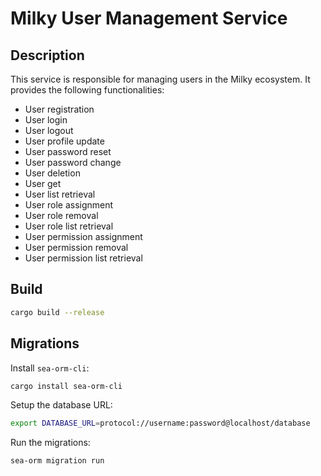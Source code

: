 # Milky User Management Service

## Description

This service is responsible for managing users in the Milky ecosystem. It provides the following functionalities:

- User registration
- User login
- User logout
- User profile update
- User password reset
- User password change
- User deletion
- User get
- User list retrieval
- User role assignment
- User role removal
- User role list retrieval
- User permission assignment
- User permission removal
- User permission list retrieval

## Build

```bash
cargo build --release
```

## Migrations

Install `sea-orm-cli`:

```bash
cargo install sea-orm-cli
```

Setup the database URL:

```bash
export DATABASE_URL=protocol://username:password@localhost/database
```

Run the migrations:

```bash
sea-orm migration run
```

